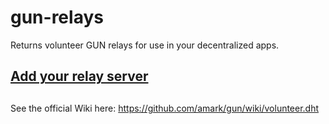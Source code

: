 # gun-relays
Returns volunteer GUN relays for use in your decentralized apps.

## [Add your relay server](https://github.com/draeder/gun-relays/issues)

##
See the official Wiki here: https://github.com/amark/gun/wiki/volunteer.dht

